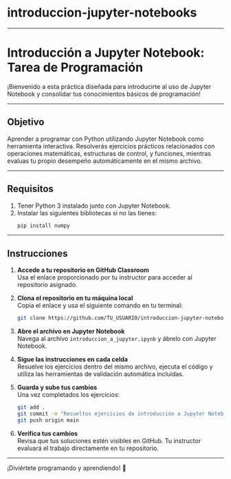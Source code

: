 # introduccion-jupyter-notebooks
---

# Introducción a Jupyter Notebook: Tarea de Programación  

¡Bienvenido a esta práctica diseñada para introducirte al uso de Jupyter Notebook y consolidar tus conocimientos básicos de programación!  

---

## **Objetivo**  

Aprender a programar con Python utilizando Jupyter Notebook como herramienta interactiva. Resolverás ejercicios prácticos relacionados con operaciones matemáticas, estructuras de control, y funciones, mientras evaluas tu propio desempeño automáticamente en el mismo archivo.  

---

## **Requisitos**  

1. Tener Python 3 instalado junto con Jupyter Notebook.  
2. Instalar las siguientes bibliotecas si no las tienes:  
   ```bash
   pip install numpy
   ```  

---

## **Instrucciones**  

1. **Accede a tu repositorio en GitHub Classroom**  
   Usa el enlace proporcionado por tu instructor para acceder al repositorio asignado.  

2. **Clona el repositorio en tu máquina local**  
   Copia el enlace y usa el siguiente comando en tu terminal:  
   ```bash
   git clone https://github.com/TU_USUARIO/introduccion-jupyter-notebooks.git
   ```  

3. **Abre el archivo en Jupyter Notebook**  
   Navega al archivo `introduccion_a_jupyter.ipynb` y ábrelo con Jupyter Notebook.

4. **Sigue las instrucciones en cada celda**  
   Resuelve los ejercicios dentro del mismo archivo, ejecuta el código y utiliza las herramientas de validación automática incluidas.  

5. **Guarda y sube tus cambios**  
   Una vez completados los ejercicios:  
   ```bash
   git add .
   git commit -m "Resueltos ejercicios de introducción a Jupyter Notebook"
   git push origin main
   ```  

6. **Verifica tus cambios**  
   Revisa que tus soluciones estén visibles en GitHub. Tu instructor evaluará el trabajo directamente en tu repositorio.  

---

¡Diviértete programando y aprendiendo! 🚀  
